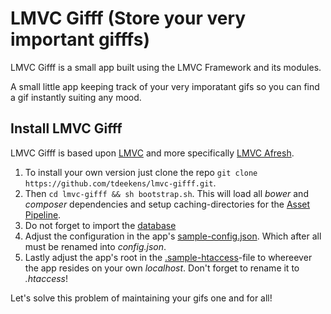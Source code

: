 # LMVC Gifff (Store your very important gifffs)

LMVC Gifff is a small app built using the LMVC Framework and its modules.

A small little app keeping track of your very imporatant gifs so you can find a gif instantly suiting any mood.

## Install LMVC Gifff

LMVC Gifff is based upon [LMVC](https://raw.github.com/scandio/lmvc) and more specifically [LMVC Afresh](https://github.com/scandio/lmvc-afresh).

1. To install your own version just clone the repo `git clone https://github.com/tdeekens/lmvc-gifff.git`.
2. Then `cd lmvc-gifff && sh bootstrap.sh`. This will load all *bower* and *composer* dependencies and setup caching-directories for the [Asset Pipeline](https://github.com/scandio/lmvc-modules/tree/master/lib/Scandio/lmvc/modules/assetpipeline).
3. Do not forget to import the [database](https://github.com/tdeekens/lmvc-gifff/blob/master/sql.sql)
4. Adjust the configuration in the app's [sample-config.json](https://github.com/scandio/lmvc-patat/blob/master/sample-config.json). Which after all must be renamed into *config.json*.
5. Lastly adjust the app's root in the [.sample-htaccess](https://github.com/scandio/lmvc-patat/blob/master/.sample-htaccess)-file to whereever the app resides on your own *localhost*. Don't forget to rename it to *.htaccess*!

Let's solve this problem of maintaining your gifs one and for all!
